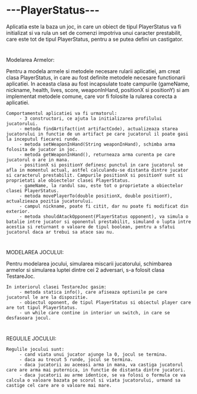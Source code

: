 # ---PlayerStatus---

  Aplicatia este la baza un joc, in care un obiect de tipul PlayerStatus va fi initializat si va rula un set de comenzi impotriva unui caracter prestabilit, care este tot de tipul PlayerStatus, pentru a se putea defini un castigator.
#
Modelarea Armelor: 

   Pentru a modela armele si metodele necesare rularii aplicatiei, am creat clasa PlayerStatus, in care au fost definite metodele necesare functionarii aplicatiei. In aceasta clasa au fost incapsulate toate campurile (gameName, nickname, health, lives, score, weaponInHand, positionX si positionY) si am implementat metodele comune, care vor fi folosite la rularea corecta a aplicatiei.
	 
   	Comportamentul aplicatiei va fi urmatorul:
         - 3 constructori, ce ajuta la initializarea profilului jucatorului.
         - metoda findArtifact(int artifactCode), actualizeaza starea jucatorului in functie de un artifact pe care jucatorul il poate gasi la inceputul fiecarei runde.
         - metoda setWeaponInHand(String weaponInHand), schimba arma folosita de jucator in joc.
         - metoda getWeaponInHand(), returneaza arma curenta pe care jucatorul o are in mana.
         - positionX si positionY definesc punctul in care jucatorul se afla in momentul actual, astfel calculandu-se distanta dintre jucator si caracterul prestabilit. Campurile positionX si positionY sunt si proprietati ale obiectelor clasei PlayerStatus.
         - gameName, la randul sau, este tot o proprietate a obiectelor clasei PlayerStatus.
         - metoda movePlayerTo(double positionX, double positionY), actualzieaza pozitia jucatorului.
         - campul nickname, poate fi citit, dar nu poate fi modificat din exterior.
         - metoda shouldAtackOpponent(PlayerStatus opponent), va simula o batalie intre jucator si oponentul prestabilit, simuland o lupta intre acestia si returnant o valoare de tipul boolean, pentru a sfatui jucatorul daca ar trebui sa atace sau nu.
#
MODELAREA JOCULUI:
  
   Pentru modelarea jocului, simularea miscarii jucatorului, schimbarea armelor si simularea luptei dintre cei 2 adversari, s-a folosit clasa TestareJoc.  
  
   	In interiorul clasei TestareJoc gasim: 
         - metoda statica info(), care afiseaza optiunile pe care jucatorul le are la dispozitie.
         - obiectul oponent, de tipul PlayerStatus si obiectul player care are tot tipul PlayerStatus.
         - un while care contine in interior un switch, in care se desfasoara jocul.
#
REGULILE JOCULUI:
  
   	Regulile jocului sunt:
         - cand viata unui jucator ajunge la 0, jocul se termina.
         - daca au trecut 5 runde, jocul se termina.
         - daca jucatorii au aceeasi arma in mana, va castiga jucatorul care are arma mai puternica, in functie de distanta dintre jucatori.
         - daca jucatorii au arme identice, se va folosi o formula ce va calcula o valoare bazata pe scorul si viata jucatorului, urmand sa castige cel care are o valoare mai mare.
